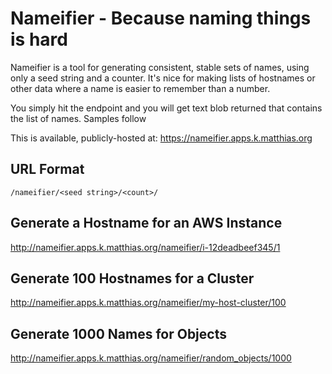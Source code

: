Nameifier - Because naming things is hard
=========================================

Nameifier is a tool for generating consistent, stable sets of names, using only
a seed string and a counter. It's nice for making lists of hostnames or other
data where a name is easier to remember than a number.

You simply hit the endpoint and you will get text blob returned that contains
the list of names. Samples follow

This is available, publicly-hosted at: https://nameifier.apps.k.matthias.org

## URL Format

```
/nameifier/<seed string>/<count>/
```

## Generate a Hostname for an AWS Instance

http://nameifier.apps.k.matthias.org/nameifier/i-12deadbeef345/1

## Generate 100 Hostnames for a Cluster

http://nameifier.apps.k.matthias.org/nameifier/my-host-cluster/100

## Generate 1000 Names for Objects

http://nameifier.apps.k.matthias.org/nameifier/random_objects/1000 
